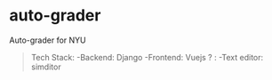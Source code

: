 # auto-grader

Auto-grader for NYU

> Tech Stack:
> -Backend: Django
> -Frontend: Vuejs ? :
> -Text editor: simditor
